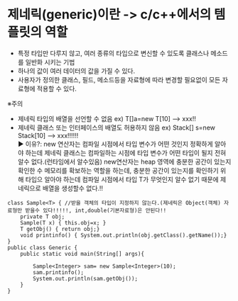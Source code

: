 __제네릭(generic)이란 -> c/c++에서의 템플릿의 역할__ 
===================================================
- 특정 타입만 다루지 않고, 여러 종류의 타입으로 변신할 수 있도록 클래스나 메소드를 일반화 시키는 기법
- 하나의 값이 여러 데이터의 값을 가질 수 있다.
- 사용자가 정의한 클래스, 필드, 메소드등을 자료형에 따라 변경할 필요없이 모든 자료형에 적용할 수 있다.  

※주의
- 제네릭 타입의 배열을 선언할 수 없음  ex) T[]a=new T[10] --> xxx!!
- 제네릭 클래스 또는 인터페이스의 배열도 허용하지 않음 ex) Stack<Integer>[] s=new Stack<Integer>[10] --> xxx!!!!!!   
▶ 이유?: new 연산자는 컴파일 시점에서 타입 변수가 어떤 것인지 정확하게 알아야 하는데 제네릭 클래스는 컴파일하는 시점에 타입 변수가 어떤 타입이 될지 전혀 알수 없다.(런타임에서 알수있음)
         new연산자는 heap 영역에 충분한 공간이 있는지 확인한 수 메모리를 확보하는 역할을 하는데, 충분한 공간이 있는지를 확인하기 위해 타입으 알아야 하는데 컴파일 시점에서 타입 T가 무엇인지              알수 없기 때문에 제네릭으로 배열을 생성할수 없다.!!

```
class Sample<T> { //받을 객체의 타입이 지정하지 않는다.(제네릭은 Object(객체) 자료형만 받을수 있다!!!!!, int,double(기본자료형)은 안된다!!
    private T obj;
    Sample(T x) { this.obj=x; }
    T getObj() { return obj;}
    void printinfo() { System.out.println(obj.getClass().getName());}
}
public class Generic {
    public static void main(String[] args){

        Sample<Integer> sam= new Sample<Integer>(10);
        sam.printinfo();
        System.out.println(sam.getObj());
    }
}
```
